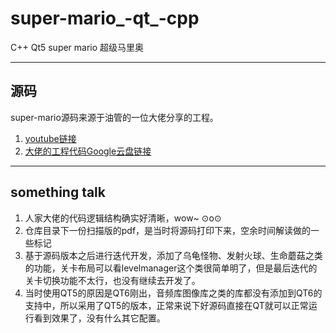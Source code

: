 # super-mario_-qt_-cpp
C++ Qt5 super mario 超级马里奥

---

## 源码
super-mario源码来源于油管的一位大佬分享的工程。
1. [youtube链接](https://www.youtube.com/watch?v=rtzKUl8WKSw)
2. [大佬的工程代码Google云盘链接](https://drive.google.com/drive/folders/1dYILJuz18WoiCmlaYr7mSfypFgXbvfS5)

---

## something talk
1. 人家大佬的代码逻辑结构确实好清晰，wow~ ⊙o⊙
2. 仓库目录下一份扫描版的pdf，是当时将源码打印下来，空余时间解读做的一些标记
3. 基于源码版本之后进行迭代开发，添加了乌龟怪物、发射火球、生命蘑菇之类的功能，关卡布局可以看levelmanager这个类很简单明了，但是最后迭代的关卡切换功能不太行，也没有继续去开发了。
4. 当时使用QT5的原因是QT6刚出，音频库图像库之类的库都没有添加到QT6的支持中，所以采用了QT5的版本，正常来说下好源码直接在QT就可以正常运行看到效果了，没有什么其它配置。
